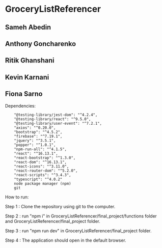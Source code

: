 # GroceryListReferencer

## Sameh Abedin

## Anthony Goncharenko

## Ritik Ghanshani

## Kevin Karnani

## Fiona Sarno

Dependencies: 

        "@testing-library/jest-dom": "^4.2.4",
        "@testing-library/react": "^9.5.0",
        "@testing-library/user-event": "^7.2.1",
        "axios": "^0.20.0",
        "bootstrap": "^4.5.2",
        "firebase": "^7.19.1",
        "jquery": "^3.5.1",
        "popper": "^1.0.1",
        "npm-run-all": "^4.1.5",
        "react": "^16.13.1",
        "react-bootstrap": "^1.3.0",
        "react-dom": "^16.13.1",
        "react-icons": "^3.11.0",
        "react-router-dom": "^5.2.0",
        "react-scripts": "^3.4.3",
        "typescript": "^4.0.2"
        node package manager (npm)
        git
        
How to run:

Step 1 : Clone the repository using git to the computer.

Step 2 : run "npm i" in GroceryListReferencer/final_project/functions folder and 
         GroceryListReferencer/final_project folder.

Step 3 : run "npm run dev" in GroceryListReferencer/final_project folder. 

Step 4 : The application should open in the default browser. 
